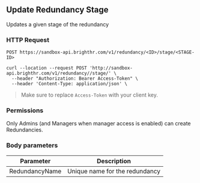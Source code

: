 ## Update Redundancy Stage

Updates a given stage of the redundancy

### HTTP Request

`POST https://sandbox-api.brighthr.com/v1/redundancy/<ID>/stage/<STAGE-ID>`

```shell
curl --location --request POST 'http://sandbox-api.brighthr.com/v1/redundancy//stage/' \
  --header "Authorization: Bearer Access-Token" \
  --header 'Content-Type: application/json' \
  ```

> Make sure to replace `Access-Token` with your client key.

### Permissions

Only Admins (and Managers when manager access is enabled) can create Redundancies.

### Body parameters

Parameter | Description
--------- | -----------
RedundancyName | Unique name for the redundancy